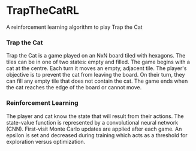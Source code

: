 # TrapTheCatRL
A reinforcement learning algorithm to play Trap the Cat

### Trap the Cat
Trap the Cat is a game played on an NxN board tiled with hexagons. The tiles can
be in one of two states: empty and filled. The game begins with a cat at the
centre. Each turn it moves an empty, adjacent tile. The player's objective is to
prevent the cat from leaving the board. On their turn, they can fill any
empty tile that does not contain the cat. The game ends when the cat reaches the
edge of the board or cannot move.

### Reinforcement Learning
The player and cat know the state that will result from their actions. The
state-value function is represented by a convolutional neural network (CNN).
First-visit Monte Carlo updates are applied after each game. An epsilon
is set and decreased during training which acts as a threshold for exploration
versus optimization.
